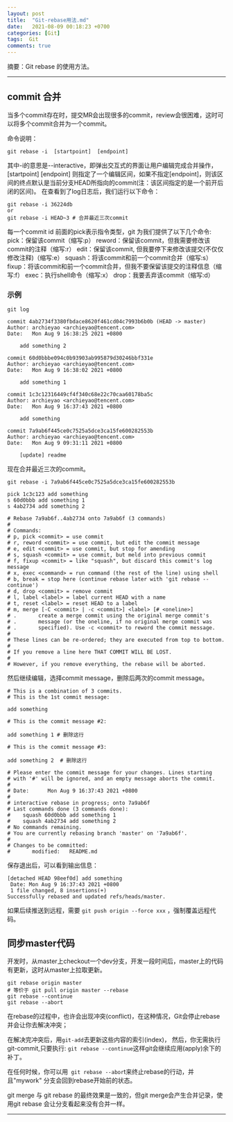 ```yaml
---
layout: post
title:  "Git-rebase用法.md"
date:   2021-08-09 00:18:23 +0700
categories: [Git]
tags:  Git
comments: true
---
```


摘要：Git rebase 的使用方法。

------

## commit 合并

当多个commit存在时，提交MR会出现很多的commit，review会很困难，这时可以将多个commit合并为一个commit。

命令说明：

``` shell
git rebase -i  [startpoint]  [endpoint] 
```

其中-i的意思是--interactive，即弹出交互式的界面让用户编辑完成合并操作，[startpoint] [endpoint] 则指定了一个编辑区间，如果不指定[endpoint]，则该区间的终点默认是当前分支HEAD所指向的commit(注：该区间指定的是一个前开后闭的区间)。
在查看到了log日志后，我们运行以下命令：

``` shell
git rebase -i 36224db
or
git rebase -i HEAD~3 # 合并最近三次commit

```
每一个commit id 前面的pick表示指令类型，git 为我们提供了以下几个命令:
pick：保留该commit（缩写:p）
reword：保留该commit，但我需要修改该commit的注释（缩写:r）
edit：保留该commit, 但我要停下来修改该提交(不仅仅修改注释)（缩写:e）
squash：将该commit和前一个commit合并（缩写:s）
fixup：将该commit和前一个commit合并，但我不要保留该提交的注释信息（缩写:f）
exec：执行shell命令（缩写:x）
drop：我要丢弃该commit（缩写:d）



### 示例

``` shel
git log

commit 4ab2734f3380fbdace8620f461cd04c7993b6b0b (HEAD -> master)
Author: archieyao <archieyao@tencent.com>
Date:   Mon Aug 9 16:38:25 2021 +0800

    add something 2

commit 60d0bbbe094c0b93903ab995879d30246bbf331e
Author: archieyao <archieyao@tencent.com>
Date:   Mon Aug 9 16:38:02 2021 +0800

    add something 1

commit 1c3c12316449cf4f340c68e22c70caa60178ba5c
Author: archieyao <archieyao@tencent.com>
Date:   Mon Aug 9 16:37:43 2021 +0800

    add something

commit 7a9ab6f445ce0c7525a5dce3ca15fe600282553b
Author: archieyao <archieyao@tencent.com>
Date:   Mon Aug 9 09:31:11 2021 +0800

    [update] readme
```



现在合并最近三次的commit。



``` shell
git rebase -i 7a9ab6f445ce0c7525a5dce3ca15fe600282553b

pick 1c3c123 add something
s 60d0bbb add something 1
s 4ab2734 add something 2

# Rebase 7a9ab6f..4ab2734 onto 7a9ab6f (3 commands)
#
# Commands:
# p, pick <commit> = use commit
# r, reword <commit> = use commit, but edit the commit message
# e, edit <commit> = use commit, but stop for amending
# s, squash <commit> = use commit, but meld into previous commit
# f, fixup <commit> = like "squash", but discard this commit's log message
# x, exec <command> = run command (the rest of the line) using shell
# b, break = stop here (continue rebase later with 'git rebase --continue')
# d, drop <commit> = remove commit
# l, label <label> = label current HEAD with a name
# t, reset <label> = reset HEAD to a label
# m, merge [-C <commit> | -c <commit>] <label> [# <oneline>]
# .       create a merge commit using the original merge commit's
# .       message (or the oneline, if no original merge commit was
# .       specified). Use -c <commit> to reword the commit message.
#
# These lines can be re-ordered; they are executed from top to bottom.
#
# If you remove a line here THAT COMMIT WILL BE LOST.
#
# However, if you remove everything, the rebase will be aborted.
```



然后继续编辑，选择commit message，删除后两次的commit message。

``` shell
# This is a combination of 3 commits.
# This is the 1st commit message:

add something

# This is the commit message #2:

add something 1 # 删除这行

# This is the commit message #3:

add something 2  # 删除这行

# Please enter the commit message for your changes. Lines starting
# with '#' will be ignored, and an empty message aborts the commit.
#
# Date:      Mon Aug 9 16:37:43 2021 +0800
#
# interactive rebase in progress; onto 7a9ab6f
# Last commands done (3 commands done):
#    squash 60d0bbb add something 1
#    squash 4ab2734 add something 2
# No commands remaining.
# You are currently rebasing branch 'master' on '7a9ab6f'.
#
# Changes to be committed:
#       modified:   README.md
```



保存退出后，可以看到输出信息：



``` shel
[detached HEAD 98eef0d] add something
 Date: Mon Aug 9 16:37:43 2021 +0800
 1 file changed, 8 insertions(+)
Successfully rebased and updated refs/heads/master.
```



如果后续推送到远程，需要 ``` git push origin --force xxx ``` ，强制覆盖远程代码。



## 同步master代码

开发时，从master上checkout一个dev分支，开发一段时间后，master上的代码有更新，这时从master上拉取更新。

``` shell
git rebase origin master
# 等价于 git pull origin master --rebase
git rebase --continue
git rebase --abort
```

在rebase的过程中，也许会出现冲突(conflict)，在这种情况，Git会停止rebase并会让你去解决冲突；

在解决完冲突后，用```git-add```去更新这些内容的索引(index)， 然后，你无需执行 git-commit,只要执行: ``` git rebase --continue ```这样git会继续应用(apply)余下的补丁。

在任何时候，你可以用``` git rebase --abor```t来终止rebase的行动，并且"mywork" 分支会回到rebase开始前的状态。

git merge 与 git rebase 的最终效果是一致的，但git merge会产生合并记录，使用git rebase 会让分支看起来没有合并一样。




------
